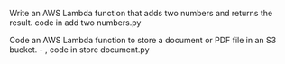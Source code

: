  Write an AWS Lambda function that adds two numbers and returns the result. 
code in add two numbers.py

 Code an AWS Lambda function to store a document or PDF file in an S3 bucket. - , code in store document.py
